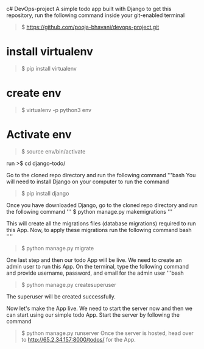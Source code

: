 c# DevOps-project
A simple todo app built with Django
to get this repository, run the following command inside your git-enabled terminal

>$ https://github.com/pooja-bhavani/devops-project.git


# install virtualenv
>$ pip install virtualenv

# create env
>$ virtualenv -p python3 env

# Activate env
>$ source env/bin/activate



run >$ cd django-todo/

Go to the cloned repo directory and run the following command
'''bash
You will need to install Django on your computer to run the command
>$ pip install django

Once you have downloaded Django, go to the cloned repo directory and run the following command
''' $ python manage.py makemigrations
'''


This will create all the migrations files (database migrations) required to run this App.
Now, to apply these migrations run the following command
bash
''''
>$  python manage.py migrate


One last step and then our todo App will be live. We need to create an admin user to run this App. On the terminal, type the following command and provide username, password, and email for the admin user
'''bash
>$ python manage.py createsuperuser

 The superuser will be created successfully.
 
 Now let's make the App live. We need to start the server now and then we can start using our simple todo App. Start the server by following the command
 >$ python manage.py runserver
Once the server is hosted, head over to http://65.2.34.157:8000/todos/ for the App.
